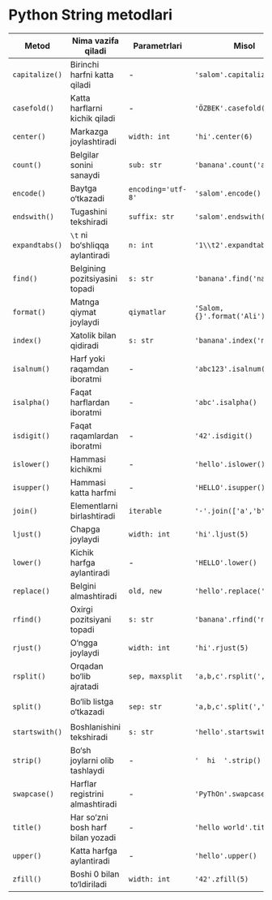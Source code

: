 # Python String metodlari

| Metod         | Nima vazifa qiladi                  | Parametrlari           | Misol                         | Natija         |
|---------------|-------------------------------------|-------------------------|-------------------------------|----------------|
| `capitalize()`| Birinchi harfni katta qiladi        | -                       | `'salom'.capitalize()`        | `'Salom'`      |
| `casefold()`  | Katta harflarni kichik qiladi       | -                       | `'ÖZBEK'.casefold()`          | `'ozbek'`      |
| `center()`    | Markazga joylashtiradi              | `width: int`            | `'hi'.center(6)`              | `'  hi  '`     |
| `count()`     | Belgilar sonini sanaydi             | `sub: str`              | `'banana'.count('a')`         | `3`            |
| `encode()`    | Baytga o‘tkazadi                    | `encoding='utf-8'`      | `'salom'.encode()`            | `b'salom'`     |
| `endswith()`  | Tugashini tekshiradi                | `suffix: str`           | `'salom'.endswith('lom')`     | `True`         |
| `expandtabs()`| `\t` ni bo‘shliqqa aylantiradi      | `n: int`                | `'1\\t2'.expandtabs(4)`       | `'1   2'`      |
| `find()`      | Belgining pozitsiyasini topadi      | `s: str`                | `'banana'.find('na')`         | `2`            |
| `format()`    | Matnga qiymat joylaydi              | `qiymatlar`             | `'Salom, {}'.format('Ali')`   | `'Salom, Ali'` |
| `index()`     | Xatolik bilan qidiradi              | `s: str`                | `'banana'.index('na')`        | `2`            |
| `isalnum()`   | Harf yoki raqamdan iboratmi         | -                       | `'abc123'.isalnum()`          | `True`         |
| `isalpha()`   | Faqat harflardan iboratmi           | -                       | `'abc'.isalpha()`             | `True`         |
| `isdigit()`   | Faqat raqamlardan iboratmi          | -                       | `'42'.isdigit()`              | `True`         |
| `islower()`   | Hammasi kichikmi                    | -                       | `'hello'.islower()`           | `True`         |
| `isupper()`   | Hammasi katta harfmi                | -                       | `'HELLO'.isupper()`           | `True`         |
| `join()`      | Elementlarni birlashtiradi          | `iterable`              | `'-'.join(['a','b'])`         | `'a-b'`        |
| `ljust()`     | Chapga joylaydi                     | `width: int`            | `'hi'.ljust(5)`               | `'hi   '`      |
| `lower()`     | Kichik harfga aylantiradi           | -                       | `'HELLO'.lower()`             | `'hello'`      |
| `replace()`   | Belgini almashtiradi                | `old, new`              | `'hello'.replace('l','r')`    | `'herro'`      |
| `rfind()`     | Oxirgi pozitsiyani topadi           | `s: str`                | `'banana'.rfind('na')`        | `4`            |
| `rjust()`     | O‘ngga joylaydi                     | `width: int`            | `'hi'.rjust(5)`               | `'   hi'`      |
| `rsplit()`    | Orqadan bo‘lib ajratadi             | `sep, maxsplit`         | `'a,b,c'.rsplit(',', 1)`      | `['a,b', 'c']` |
| `split()`     | Bo‘lib listga o‘tkazadi             | `sep: str`              | `'a,b,c'.split(',')`          | `['a', 'b', 'c']` |
| `startswith()`| Boshlanishini tekshiradi            | `s: str`                | `'hello'.startswith('he')`    | `True`         |
| `strip()`     | Bo‘sh joylarni olib tashlaydi       | -                       | `'  hi  '.strip()`            | `'hi'`         |
| `swapcase()`  | Harflar registrini almashtiradi     | -                       | `'PyThOn'.swapcase()`         | `'pYtHoN'`     |
| `title()`     | Har so‘zni bosh harf bilan yozadi   | -                       | `'hello world'.title()`       | `'Hello World'`|
| `upper()`     | Katta harfga aylantiradi            | -                       | `'hello'.upper()`             | `'HELLO'`      |
| `zfill()`     | Boshi 0 bilan to‘ldiriladi          | `width: int`            | `'42'.zfill(5)`               | `'00042'`      |
